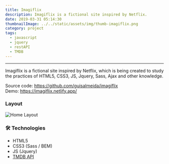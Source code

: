 ```yaml
---
title: Imagiflix
description: Imagiflix is a fictional site inspired by Netflix.
date: 2019-03-31 05:14:30
thumbnailImage: ../../static/assets/img/thumb-imagiflix.png
category: project
tags:
  - javascript
  - jquery
  - restAPI
  - TMDB
---
```

___

Imagiflix is a fictional site inspired by Netflix, which is being created to study the practices of HTML5, CSS3, JS, Jquery, Sass, Ajax and other knowledge.  

<p>
    Source code:  
    <a href="https://github.com/guisalmeida/imagiflix" target="_blank">
        https://github.com/guisalmeida/imagiflix
    </a>
    <br>
    Demo:
    <a href="https://imagiflix.netlify.app/" target="_blank">
        https://imagiflix.netlify.app/
    </a>
</p>

 
### **Layout**  
![Home Layout](../../static/assets/img/imagiflix.png)

### 🛠️ **Technologies**
-   HTML5
-   CSS3 (Sass / BEM)
-   JS (Jquery)
-   [TMDB API](https://developers.themoviedb.org/3/getting-started/introduction)


